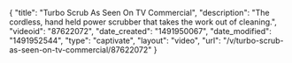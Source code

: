 {
    "title": "Turbo Scrub As Seen On TV Commercial",
    "description": "The cordless, hand held power scrubber that takes the work out of cleaning.",
    "videoid": "87622072",
    "date_created": "1491950067",
    "date_modified": "1491952544",
    "type": "captivate",
    "layout": "video",
    "url": "\/v\/turbo-scrub-as-seen-on-tv-commercial\/87622072"
}
